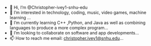 - 👋 Hi, I’m @Christopher-ivey1-snhu-edu
- 👀 I’m interested in technology, coding, music, video games, machine learning ...
- 🌱 I’m currently learning C++ ,Python, and Java as well as combining languages to produce a more complex program...
- 💞️ I’m looking to collaborate on software and app developments...
- 📫 How to reach me email: christopher.ivey1@snhu.edu...

<!---
Christopher-ivey1-snhu-edu/Christopher-ivey1-snhu-edu is a ✨ special ✨ repository because its `README.md` (this file) appears on your GitHub profile.
You can click the Preview link to take a look at your changes.
--->

